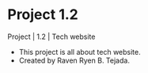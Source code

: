 # Project 1.2
Project | 1.2 | Tech website
- This project is all about tech website.
- Created by Raven Ryen B. Tejada.


